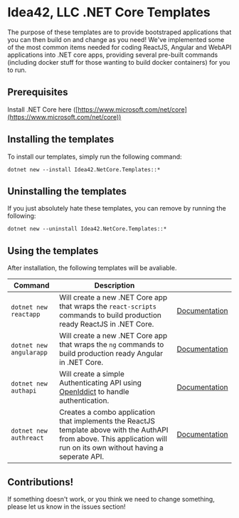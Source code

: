 # Idea42, LLC .NET Core Templates
The purpose of these templates are to provide bootstraped applications that you can then build on and change as you need! We've implemented some of the most common items needed for coding ReactJS, Angular and WebAPI applications into .NET core apps, providing several pre-built commands (including docker stuff for those wanting to build docker containers) for you to run. 

## Prerequisites
Install .NET Core here ([https://www.microsoft.com/net/core](https://www.microsoft.com/net/core))

## Installing the templates
To install our templates, simply run the following command:  
```
dotnet new --install Idea42.NetCore.Templates::*
```

## Uninstalling the templates
If you just absolutely hate these templates, you can remove by running the following:
```
dotnet new --uninstall Idea42.NetCore.Templates::*
```

## Using the templates
After installation, the following templates will be avaliable. 

| Command | Description |  |
| --- | --- | -- |
| `dotnet new reactapp` | Will create a new .NET Core app that wraps the `react-scripts` commands to build production ready ReactJS in .NET Core. | [Documentation](/Content/idea42react)
| `dotnet new angularapp` | Will create a new .NET Core app that wraps the `ng` commands to build production ready Angular in .NET Core. |[Documentation](/Content/idea42angular)
| `dotnet new authapi` | Will create a simple Authenticating API using [OpenIddict](https://github.com/openiddict/openiddict-core) to handle authentication. | [Documentation](/Content/idea42authapi)
| `dotnet new authreact` | Creates a combo application that implements the ReactJS template above with the AuthAPI from above. This application will run on its own without having a seperate API. | [Documentation](/Content/idea42authreact)

## Contributions! 
If something doesn't work, or you think we need to change something, please let us know in the issues section!
